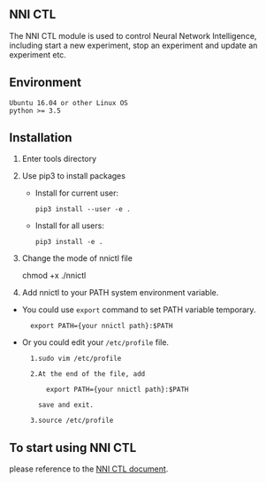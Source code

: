 ## NNI CTL
The NNI CTL module is used to control Neural Network Intelligence, including start a new experiment, stop an experiment and update an experiment etc.  
## Environment

```
Ubuntu 16.04 or other Linux OS
python >= 3.5
```

## Installation

 1. Enter tools directory  
 
 2. Use pip3 to install packages
    * Install for current user:

          pip3 install --user -e .

    * Install for all users:

          pip3 install -e .

 
1. Change the mode of nnictl file 
   
    chmod +x ./nnictl
    
2. Add nnictl to your PATH system environment variable.   
  
  * You could use `export` command to set PATH variable temporary.
  
          export PATH={your nnictl path}:$PATH  

  * Or you could edit your `/etc/profile` file.
          
          1.sudo vim /etc/profile
          
          2.At the end of the file, add
          
              export PATH={your nnictl path}:$PATH
              
            save and exit.
            
          3.source /etc/profile 
          
     
## To start using NNI CTL

please reference to the [NNI CTL document].


[NNI CTL document]: ../docs/NNICTLDOC.md